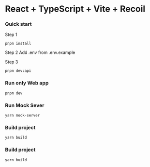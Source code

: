 # React + TypeScript + Vite + Recoil

### Quick start

Step 1

```
pnpm install
```

Step 2
Add .env from .env.example

Step 3

```
pnpm dev:api
```

### Run only Web app

```
pnpm dev
```

### Run Mock Sever

```
yarn mock-server
```

### Build project

```
yarn build
```

### Build project

```
yarn build
```
